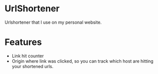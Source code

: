 # UrlShortener
 
Urlshortener that I use on my personal website.

# Features
* Link hit counter
* Origin where link was clicked, so you can track which host are hitting your shortened urls.